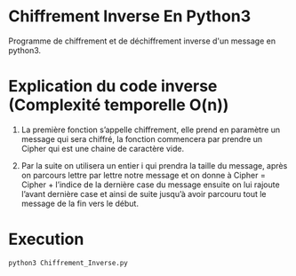 # Chiffrement Inverse En Python3
Programme de chiffrement et de déchiffrement inverse d'un message en python3.

# Explication du code inverse (Complexité temporelle O(n))
1. La première fonction s’appelle chiffrement, elle prend en paramètre un message qui sera 
chiffré, la fonction commencera par prendre un Cipher qui est une chaine de caractère vide. 

2. Par la suite on utilisera un entier i qui prendra la taille du message, après on parcours lettre par 
lettre notre message et on donne à Cipher = Cipher + l’indice de la dernière case du message 
ensuite on lui rajoute l’avant dernière case et ainsi de suite jusqu’à avoir parcouru tout le 
message de la fin vers le début. 

# Execution
`python3 Chiffrement_Inverse.py`
